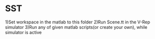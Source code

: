 # SST
1)Set workspace in the matlab to this folder
2)Run Scene.tt in the V-Rep simulator
3)Run any of given matlab scripts(or create your own), while simulator is active